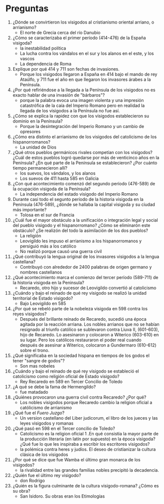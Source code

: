 # Preguntas

1. ¿Dónde se convirtieron los visigodos al cristianismo oriental arriano, o arrianismo?
    * El norte de Grecia cerca del río Danubio
1. ¿Cómo se caracterizaba el primer período (414-476) de la España visigoda?
    * la inestabilidad política
    * La lucha contra los vándalos en el sur y los alanos en el este, y los vascos
    * La dependencia de Roma
1. Explique por qué 414 y 711 son fechas de invasiones.
    * Porque los visigodos llegaron a España en 414 bajo el mando de rey Ataúlfo, y 711 fue el año en que llegaron los invasores árabes a la Península.
1. ¿Por qué refiriéndose a la llegada a la Península de los visigodos no es exacto hablar de una invasión de "bárbaros"?
    * porque la palabra evoca una imagen violenta y una impresión catastrófica de la caía del Imperio Romano pero en realidad la llegada de los visigodos a la Península no fue así.
1. ¿Cómo se explica la rapidez con que los visigodos establecieron su dominio en la Península?
    * Porque la desintegración del Imperio Romano y un cambio de opresores
1. ¿Cómo era distinto el arrianismo de los visigodos del catolicismo de los hispanorromanos?
    * La unidad de Dios
1. ¿Qué otros pueblos germánicos rivales competían con los visigodos? ¿Cuál de estos pueblos logró quedarse por más de venticinco años en la Península? ¿En qué parte de la Península se establecieron? ¿Por cuánto tiempo permanecieron allí?
    * los suevos, los vándalos, y los alanos
    * Los suevos de 411 hasta 585 en Galicia
1. ¿Con qué acontecimiento comenzó del segundo período (476-589) de la ocupación visigoda de la Península?
    * La independencia del estado visigodo del Imperio Romano
1. Durante casi todo el segunto período de la historia visigoda en la Península (476-589), ¿dónde se hallaba la capital visigoda y su ciudad más importante?
    * Tolosa en el sur de Francia
1. ¿Cuál fue el mayor obstáculo a la unificación o integración legal y social del pueblo visigodo y el hispanorromano? ¿Cómo se eliminarón este obstáculo? ¿Se realizón del todo la asimilación de los dos pueblos?
    * La religión
    * Leovigildo les impuso el arrianismo a los hispanorromanos y persiguió más a los católico
    * No realizó porque causó una guerra civil
1. ¿Qué contribuyó la lengua original de los invasores visigodos a la lengua castellana?
    * Contribuyó con alrededor de 2400 palabras de origen germano y nombres castellanos
1. ¿Qué acontecimiento marca el comienzo del tercer período (589-711) de la historia visigoda en la Peninsula?
    * Recaredo, otro hijo y sucesor de Leovigildo convertió al catolicismo
1. ¿Cuándo y bajo el reinado de qué rey visigodo se realizó la unidad territorial de Estado visigodo?
    * Bajo Leovigildo en 585
1. ¿Por qué se rebeló parte de la nobeleza visigoda en 598 contra los reyes visigodos?
    * Después del brillante reinado de Recaredo, sucedió una época
agitada por la reacción arriana. Los nobles arrianos que no se habían resignado al triunfo católico
se sublevaron contra Liuva II, (601-603), hijo de Recaredo. Lo asesinaron y colocaron a
Witerico (603-610) en su lugar. Pero los católicos restauraron el poder real cuando después de
asesinar a Witerico, colocaron a Gundermaro (610-612) sobre el trono.
1. ¿Qué significaba en la sociedad hispana en tiempos de los godos el tener "sangre de godos"?
    * Son mas nobeles
1. ¿Cuándo y bajo el reinado de qué rey visigodo se estableció el catolicismo como religión oficial de Estado visigodo?
    * Rey Recaredo en 589 en Tercer Concilio de Toledo
1. ¿A qué se debe la fama de Hermengildo?
    * fue matadado
1. ¿Quiénes provocaron una guerra civil contra Recaredo? ¿Por qué?
    * Los nobles visigodos porque Recaredo cambio la religion oficial a católicismo de arrianismo
1. ¿Qué fue el *Fuero Juzgo*?
    * Un version castellano del Liber judicorum, el libro de los jueces y las leyes visigodos y romanas
1. ¿Qué pasó en 598 en el Tercer concilio de Toledo? 
    * Catolicismo es la religion oficial
1 .En qué consistia la mayor parte de la producción literaria (en latín por supuesto) en la época visigoda? ¿Qué fue lo que les inspiraba a escribir los escritores visigodos?
    * la polémica contra heres y judíos. El deseo de cristianizar la cultura clásica de los visigodos
1. ¿Por qué se dice que fue Wamba el último gran monarca de los visigodos?
    * la rivalidad entre las grandes familias nobles precipitó la decadencia.
1. ¿Quién fue el último rey visigodo?
    * don Rodrigo
1. ¿Quién es la figura culminante de la cultura visigodo-romana? ¿Cómo es su obra?
    * San Isidoro. Su obras eran los Etimologías
    